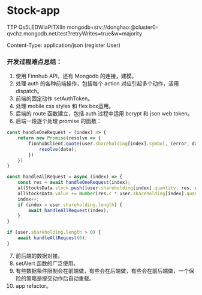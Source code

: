 # Stock-app
TTP
Qs5LEDWIaPITXIIn
mongodb+srv://donghao:<password>@cluster0-qvchz.mongodb.net/test?retryWrites=true&w=majority


Content-Type: application/json (register User)

### 开发过程难点总结：

1. 使用 Finnhub API，还有 Mongodb 的连接，建模。
2. 处理 auth 的各种前端操作，包括每个 action 对应引起多个动作，活用 dispatch。
3. 前端的固定动作 setAuthToken。
4. 处理 mobile css styles 和 flex box运用。
5. 后端的 route 函数建立，包括 auth 过程中运用 bcrypt 和 json web token。
6. 后端一段逐个处理 promise 的函数：

```js
const handleOneRequest = (index) => {
    return new Promise(resolve => {
        finnhubClient.quote(user.shareholding[index].symbol, (error, data, response) => {
            resolve(data);
        })
    })
}

const handleAllRequest = async (index) => {
    const res = await handleOneRequest(index);
    allStocksData.stock.push([user.shareholding[index].quantity, res, user.shareholding[index].symbol]);
    allStocksData.value += Number(res.c * user.shareholding[index].quantity);
    index++;
    if (index < user.shareholding.length) {
        await handleAllRequest(index);
    }
}

if (user.shareholding.length > 0) {
    await handleAllRequest(0);
}
```

7. 前后端的数据对接。
8. setAlert 函数的广泛使用。
9. 有些数据条件限制会在前端做，有些会在后端做，有些会在前后端做，一个保险的策略是提交动作后自动重载。
10. app refactor。